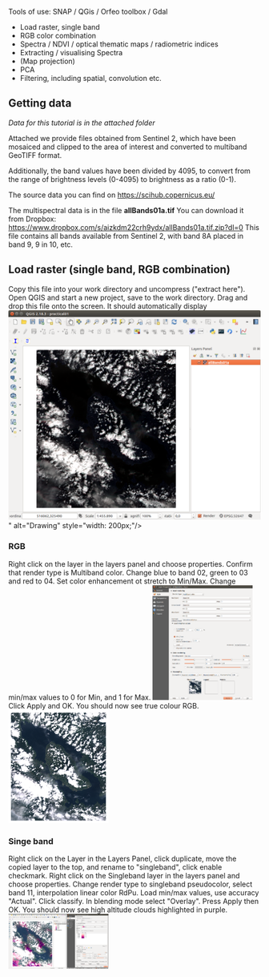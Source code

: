 Tools of use:  SNAP / QGis / Orfeo toolbox / Gdal

* Load raster, single band
* RGB color combination
* Spectra / NDVI / optical thematic maps / radiometric indices
* Extracting / visualising Spectra 
* (Map projection)
* PCA
* Filtering, including spatial, convolution etc.

## Getting data
_Data for this tutorial is in the attached folder_

Attached we provide files obtained from Sentinel 2, 
which have been mosaiced and clipped to the area of 
interest and converted to multiband GeoTIFF format.

Additionally, the band values have been divided by 4095, to convert from
the range of brightness levels (0-4095) to brightness as a ratio (0-1).

The source data you can find on https://scihub.copernicus.eu/

The multispectral data is in the file **allBands01a.tif**
You can download it from Dropbox: https://www.dropbox.com/s/aizkdm22crh9ydx/allBands01a.tif.zip?dl=0
This file contains all bands available from Sentinel 2, with band 8A placed in band 9, 9 in 10, etc.

## Load raster (single band, RGB combination)
Copy this file into your work directory and uncompress ("extract here"). 
Open QGIS and start a new project, save to the work directory.
Drag and drop this file onto the screen. 
It should automatically display
![](illustrations/load.png)
" alt="Drawing" style="width: 200px;"/>

### RGB
Right click on the layer in the layers panel and choose properties. 
Confirm that render type is Multiband color. Change blue to band 02, green to 03 and red to 04.
Set color enhancement ot stretch to Min/Max. Change min/max values to 0 for Min, and 1 for Max.
<img src="illustrations/ScreenshotRGB.png" alt="Drawing" style="width: 200px;"/>
Click Apply and OK. You should now see true colour RGB.
<img src="illustrations/TrueColourRGB01.png" alt="Drawing" style="width: 200px;"/>

### Singe band
Right click on the Layer in the Layers Panel, click duplicate, 
move the copied layer to the top, and rename to "singleband", click enable checkmark.
Right click on the Singleband layer in the layers panel and choose properties. 
Change render type to singleband pseudocolor, select band 11, interpolation linear color RdPu.
Load min/max values, use accuracy "Actual". Click classify.
In blending mode select "Overlay". Press Apply then OK.
You should now see high altitude clouds highlighted in purple. 
<img src="illustrations/cirrus-Clouds.png" alt="Drawing" style="width: 200px;"/>




